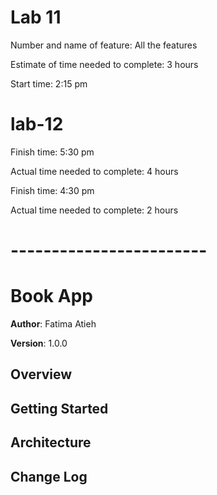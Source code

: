 # Lab 11

Number and name of feature: All the features

Estimate of time needed to complete: 3 hours

Start time: 2:15 pm

# lab-12
Finish time: 5:30 pm

Actual time needed to complete: 4 hours

Finish time: 4:30 pm

Actual time needed to complete: 2 hours

# ------------------------

# Book App

**Author**: Fatima Atieh

**Version**: 1.0.0

## Overview

## Getting Started

## Architecture

## Change Log

